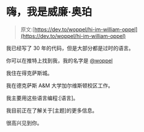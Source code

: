 # 嗨，我是威廉·奥珀

> 原文:[https://dev.to/woppel/hi-im-william-oppel](https://dev.to/woppel/hi-im-william-oppel)

我已经写了 30 年的代码，但是大部分都是过时的语言。

你可以在推特上找到我，我的名字是 [@woppel](https://twitter.com/woppel)

我住在得克萨斯城。

我在德克萨斯 A&M 大学加尔维斯顿校区工作。

我主要用这些语言编程:[语言]。

我目前正在了解关于[主题]的更多信息。

很高兴见到你。